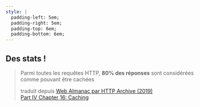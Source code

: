 ```yaml
---
style: |
  padding-left: 5em;
  padding-right: 5em;
  padding-top: 6em;
  padding-bottom: 6em;
---
```


## Des stats&nbsp;!

> Parmi toutes les requêtes HTTP, **80% des réponses** sont considérées comme pouvant être cachées
> <footer>traduit depuis <a href="https://almanac.httparchive.org/en/2019/caching">Web Almanac par HTTP Archive (2019)<br />Part IV Chapter 16: Caching</a></footer>